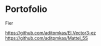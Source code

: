 # Portofolio
Fier

https://github.com/aditpmkas/El.Vector3-ez
https://github.com/aditpmkas/Mattel_5S
